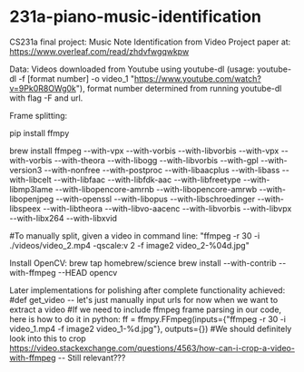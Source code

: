 # 231a-piano-music-identification
CS231a final project: Music Note Identification from Video
Project paper at: https://www.overleaf.com/read/zhdvfwgqwkpw

Data: Videos downloaded from Youtube using youtube-dl (usage: youtube-dl -f [format number] -o video_1 "https://www.youtube.com/watch?v=9Pk0R8OWg0k"), format number determined from running youtube-dl with flag -F and url.

Frame splitting: 

pip install ffmpy 

brew install ffmpeg --with-vpx --with-vorbis --with-libvorbis --with-vpx --with-vorbis --with-theora --with-libogg --with-libvorbis --with-gpl --with-version3 --with-nonfree --with-postproc --with-libaacplus --with-libass --with-libcelt --with-libfaac --with-libfdk-aac --with-libfreetype --with-libmp3lame --with-libopencore-amrnb --with-libopencore-amrwb --with-libopenjpeg --with-openssl --with-libopus --with-libschroedinger --with-libspeex --with-libtheora --with-libvo-aacenc --with-libvorbis --with-libvpx --with-libx264 --with-libxvid

#To manually split, given a video in command line: "ffmpeg  -r 30 -i ./videos/video_2.mp4 -qscale:v 2 -f image2 video_2-%04d.jpg"


Install OpenCV:
brew tap homebrew/science
brew install --with-contrib --with-ffmpeg --HEAD opencv

Later implementations for polishing after complete functionality achieved:
#def get_video -- let's just manually input urls for now when we want to extract a video
#If we need to include ffmpeg frame parsing in our code, here is how to do it in python: ff = ffmpy.FFmpeg(inputs={"ffmpeg -r 30 -i video_1.mp4 -f image2 video_1-%d.jpg"}, outputs={})
#We should definitely look into this to crop https://video.stackexchange.com/questions/4563/how-can-i-crop-a-video-with-ffmpeg -- Still relevant???

